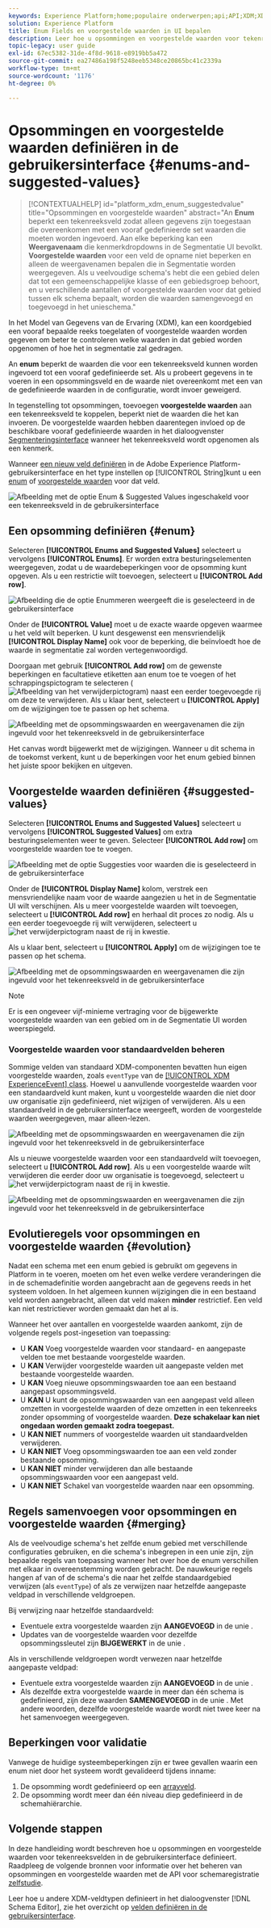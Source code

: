 ```yaml
---
keywords: Experience Platform;home;populaire onderwerpen;api;API;XDM;XDM systeem;ervaringsgegevensmodel;gegevensmodel;ui;werkruimte;enum;field;
solution: Experience Platform
title: Enum Fields en voorgestelde waarden in UI bepalen
description: Leer hoe u opsommingen en voorgestelde waarden voor tekenreeksvelden definieert in de gebruikersinterface van het Experience Platform.
topic-legacy: user guide
exl-id: 67ec5382-31de-4f8d-9618-e8919bb5a472
source-git-commit: ea27486a198f5248eeb5348ce20865bc41c2339a
workflow-type: tm+mt
source-wordcount: '1176'
ht-degree: 0%

---
```


# Opsommingen en voorgestelde waarden definiëren in de gebruikersinterface {#enums-and-suggested-values}

>[!CONTEXTUALHELP]
>id="platform_xdm_enum_suggestedvalue"
>title="Opsommingen en voorgestelde waarden"
>abstract="An **Enum** beperkt een tekenreeksveld zodat alleen gegevens zijn toegestaan die overeenkomen met een vooraf gedefinieerde set waarden die moeten worden ingevoerd. Aan elke beperking kan een **Weergavenaam** die kenmerkdropdowns in de Segmentatie UI bevolkt. **Voorgestelde waarden** voor een veld de opname niet beperken en alleen de weergavenamen bepalen die in Segmentatie worden weergegeven. Als u veelvoudige schema&#39;s hebt die een gebied delen dat tot een gemeenschappelijke klasse of een gebiedsgroep behoort, en u verschillende aantallen of voorgestelde waarden voor dat gebied tussen elk schema bepaalt, worden die waarden samengevoegd en toegevoegd in het unieschema."

In het Model van Gegevens van de Ervaring (XDM), kan een koordgebied een vooraf bepaalde reeks toegelaten of voorgestelde waarden worden gegeven om beter te controleren welke waarden in dat gebied worden opgenomen of hoe het in segmentatie zal gedragen.

An **enum** beperkt de waarden die voor een tekenreeksveld kunnen worden ingevoerd tot een vooraf gedefinieerde set. Als u probeert gegevens in te voeren in een opsommingsveld en de waarde niet overeenkomt met een van de gedefinieerde waarden in de configuratie, wordt invoer geweigerd.

In tegenstelling tot opsommingen, toevoegen **voorgestelde waarden** aan een tekenreeksveld te koppelen, beperkt niet de waarden die het kan invoeren. De voorgestelde waarden hebben daarentegen invloed op de beschikbare vooraf gedefinieerde waarden in het dialoogvenster [Segmenteringsinterface](../../../segmentation/ui/overview.md) wanneer het tekenreeksveld wordt opgenomen als een kenmerk.

Wanneer [een nieuw veld definiëren](./overview.md#define) in de Adobe Experience Platform-gebruikersinterface en het type instellen op [!UICONTROL String]kunt u een [enum](#enum) of [voorgestelde waarden](#suggested-values) voor dat veld.

![Afbeelding met de optie Enum &amp; Suggested Values ingeschakeld voor een tekenreeksveld in de gebruikersinterface](../../images/ui/fields/enum/enum-options-selected.png)

## Een opsomming definiëren {#enum}

Selecteren **[!UICONTROL Enums and Suggested Values]** selecteert u vervolgens **[!UICONTROL Enums]**. Er worden extra besturingselementen weergegeven, zodat u de waardebeperkingen voor de opsomming kunt opgeven. Als u een restrictie wilt toevoegen, selecteert u **[!UICONTROL Add row]**.

![Afbeelding die de optie Enummeren weergeeft die is geselecteerd in de gebruikersinterface](../../images/ui/fields/enum/enum-add-row.png)

Onder de **[!UICONTROL Value]** moet u de exacte waarde opgeven waarmee u het veld wilt beperken. U kunt desgewenst een mensvriendelijk **[!UICONTROL Display Name]** ook voor de beperking, die beïnvloedt hoe de waarde in segmentatie zal worden vertegenwoordigd.

Doorgaan met gebruik **[!UICONTROL Add row]** om de gewenste beperkingen en facultatieve etiketten aan enum toe te voegen of het schrappingspictogram te selecteren (![Afbeelding van het verwijderpictogram](../../images/ui/fields/enum/remove-icon.png)) naast een eerder toegevoegde rij om deze te verwijderen. Als u klaar bent, selecteert u **[!UICONTROL Apply]** om de wijzigingen toe te passen op het schema.

![Afbeelding met de opsommingswaarden en weergavenamen die zijn ingevuld voor het tekenreeksveld in de gebruikersinterface](../../images/ui/fields/enum/enum-confirm.png)

Het canvas wordt bijgewerkt met de wijzigingen. Wanneer u dit schema in de toekomst verkent, kunt u de beperkingen voor het enum gebied binnen het juiste spoor bekijken en uitgeven.

## Voorgestelde waarden definiëren {#suggested-values}

Selecteren **[!UICONTROL Enums and Suggested Values]** selecteert u vervolgens **[!UICONTROL Suggested Values]** om extra besturingselementen weer te geven. Selecteer **[!UICONTROL Add row]** om voorgestelde waarden toe te voegen.

![Afbeelding met de optie Suggesties voor waarden die is geselecteerd in de gebruikersinterface](../../images/ui/fields/enum/suggested-add-row.png)

Onder de **[!UICONTROL Display Name]** kolom, verstrek een mensvriendelijke naam voor de waarde aangezien u het in de Segmentatie UI wilt verschijnen. Als u meer voorgestelde waarden wilt toevoegen, selecteert u **[!UICONTROL Add row]** en herhaal dit proces zo nodig. Als u een eerder toegevoegde rij wilt verwijderen, selecteert u ![het verwijderpictogram](../../images/ui/fields/enum/remove-icon.png) naast de rij in kwestie.

Als u klaar bent, selecteert u **[!UICONTROL Apply]** om de wijzigingen toe te passen op het schema.

![Afbeelding met de opsommingswaarden en weergavenamen die zijn ingevuld voor het tekenreeksveld in de gebruikersinterface](../../images/ui/fields/enum/suggested-confirm.png)

>[!NOTE]
>
>Er is een ongeveer vijf-minieme vertraging voor de bijgewerkte voorgestelde waarden van een gebied om in de Segmentatie UI worden weerspiegeld.

### Voorgestelde waarden voor standaardvelden beheren

Sommige velden van standaard XDM-componenten bevatten hun eigen voorgestelde waarden, zoals `eventType` van de [[!UICONTROL XDM ExperienceEvent] class](../../classes/experienceevent.md). Hoewel u aanvullende voorgestelde waarden voor een standaardveld kunt maken, kunt u voorgestelde waarden die niet door uw organisatie zijn gedefinieerd, niet wijzigen of verwijderen. Als u een standaardveld in de gebruikersinterface weergeeft, worden de voorgestelde waarden weergegeven, maar alleen-lezen.

![Afbeelding met de opsommingswaarden en weergavenamen die zijn ingevuld voor het tekenreeksveld in de gebruikersinterface](../../images/ui/fields/enum/suggested-standard.png)

Als u nieuwe voorgestelde waarden voor een standaardveld wilt toevoegen, selecteert u **[!UICONTROL Add row]**. Als u een voorgestelde waarde wilt verwijderen die eerder door uw organisatie is toegevoegd, selecteert u ![het verwijderpictogram](../../images/ui/fields/enum/remove-icon.png) naast de rij in kwestie.

![Afbeelding met de opsommingswaarden en weergavenamen die zijn ingevuld voor het tekenreeksveld in de gebruikersinterface](../../images/ui/fields/enum/suggested-standard-add.png)

<!-- ### Removing suggested values for standard fields

Only suggested values that you define can be removed from a standard field. Existing suggested values can be disabled so that they no longer appear in the segmentation dropdown, but they cannot be removed outright.

For example, consider a profile schema where the a suggested value for the standard `person.gender` field is disabled:

![Image showing the enum values and display names filled out for the string field in the UI](../../images/ui/fields/enum/standard-enum-disabled.png)

In this example, the display name "[!UICONTROL Non-specific]" is now disabled from being shown in the segmentation dropdown list. However, the value `non_specific` is still part of the list of enumerated fields and is therefore still allowed on ingestion. In other words, you cannot disable the actual enum value for the standard field as it would go against the principle of only allowing changes that make a field less restrictive.

See the [section below](#evolution) for more information on the rules for updating enums and suggested values for existing schema fields. -->

## Evolutieregels voor opsommingen en voorgestelde waarden {#evolution}

Nadat een schema met een enum gebied is gebruikt om gegevens in Platform in te voeren, moeten om het even welke verdere veranderingen die in de schemadefinitie worden aangebracht aan de gegevens reeds in het systeem voldoen. In het algemeen kunnen wijzigingen die in een bestaand veld worden aangebracht, alleen dat veld maken **minder** restrictief. Een veld kan niet restrictiever worden gemaakt dan het al is.

Wanneer het over aantallen en voorgestelde waarden aankomt, zijn de volgende regels post-ingesetion van toepassing:

* U **KAN** Voeg voorgestelde waarden voor standaard- en aangepaste velden toe met bestaande voorgestelde waarden.
* U **KAN** Verwijder voorgestelde waarden uit aangepaste velden met bestaande voorgestelde waarden.
* U **KAN** Voeg nieuwe opsommingswaarden toe aan een bestaand aangepast opsommingsveld.
* U **KAN** U kunt de opsommingswaarden van een aangepast veld alleen omzetten in voorgestelde waarden of deze omzetten in een tekenreeks zonder opsomming of voorgestelde waarden. **Deze schakelaar kan niet ongedaan worden gemaakt zodra toegepast.**
* U **KAN NIET** nummers of voorgestelde waarden uit standaardvelden verwijderen.
* U **KAN NIET** Voeg opsommingswaarden toe aan een veld zonder bestaande opsomming.
* U **KAN NIET** minder verwijderen dan alle bestaande opsommingswaarden voor een aangepast veld.
* U **KAN NIET** Schakel van voorgestelde waarden naar een opsomming.

## Regels samenvoegen voor opsommingen en voorgestelde waarden {#merging}

Als de veelvoudige schema&#39;s het zelfde enum gebied met verschillende configuraties gebruiken, en die schema&#39;s inbegrepen in een unie zijn, zijn bepaalde regels van toepassing wanneer het over hoe de enum verschillen met elkaar in overeenstemming worden gebracht. De nauwkeurige regels hangen af van of de schema&#39;s die naar het zelfde standaardgebied verwijzen (als `eventType`) of als ze verwijzen naar hetzelfde aangepaste veldpad in verschillende veldgroepen.

Bij verwijzing naar hetzelfde standaardveld:

* Eventuele extra voorgestelde waarden zijn **AANGEVOEGD** in de unie .
* Updates van de voorgestelde waarden voor dezelfde opsommingssleutel zijn **BIJGEWERKT** in de unie .

Als in verschillende veldgroepen wordt verwezen naar hetzelfde aangepaste veldpad:

* Eventuele extra voorgestelde waarden zijn **AANGEVOEGD** in de unie .
* Als dezelfde extra voorgestelde waarde in meer dan één schema is gedefinieerd, zijn deze waarden **SAMENGEVOEGD** in de unie . Met andere woorden, dezelfde voorgestelde waarde wordt niet twee keer na het samenvoegen weergegeven.

## Beperkingen voor validatie

Vanwege de huidige systeembeperkingen zijn er twee gevallen waarin een enum niet door het systeem wordt gevalideerd tijdens inname:

1. De opsomming wordt gedefinieerd op een [arrayveld](./array.md).
1. De opsomming wordt meer dan één niveau diep gedefinieerd in de schemahiërarchie.

## Volgende stappen

In deze handleiding wordt beschreven hoe u opsommingen en voorgestelde waarden voor tekenreeksvelden in de gebruikersinterface definieert. Raadpleeg de volgende bronnen voor informatie over het beheren van opsommingen en voorgestelde waarden met de API voor schemaregistratie [zelfstudie](../../tutorials/suggested-values.md).

Leer hoe u andere XDM-veldtypen definieert in het dialoogvenster [!DNL Schema Editor], zie het overzicht op [velden definiëren in de gebruikersinterface](./overview.md#special).
